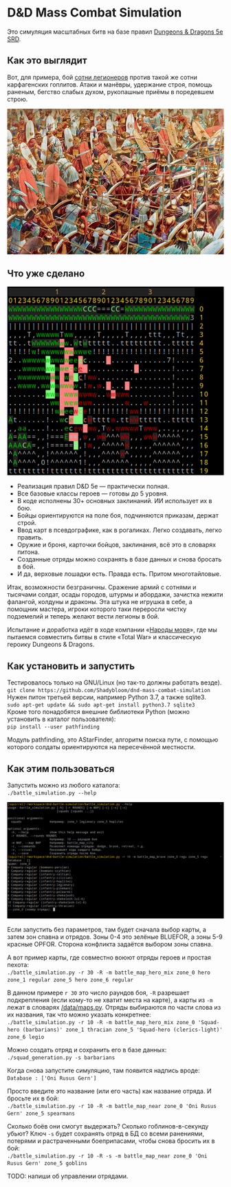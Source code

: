 # D&D Mass Combat Simulation

Это симуляция масштабных битв на базе правил [Dungeons & Dragons 5e SRD](https://www.dandwiki.com/wiki/5e_SRD:System_Reference_Document).

## Как это выглядит

Вот, для примера, бой [сотни легионеров](/video/legionary-vs-hoplites.mp4) против такой же сотни карфагенских гоплитов. Атаки и манёвры, удержание строя, помощь раненым, бегство слабых духом, рукопашные приёмы в поредевшем строю.

![Битва при Заме](/images/legio-vs-cartagos-goplites-Zama2.jpg)

## Что уже сделано

![Няши vs злодеи](/images/battle-3.png)  

- Реализация правил D&D 5e — практически полная.
- Все базовые классы героев — готовы до 5 уровня.
- В коде исполнены 30+ основных заклинаний. ИИ использует их в бою.
- Бойцы ориентируются на поле боя, подчиняются приказам, держат строй.
- Ввод карт в псевдографике, как в рогаликах. Легко создавать, легко править.
- Оружие и броня, карточки бойцов, заклинания, всё это в словарях питона.
- Созданные отряды можно сохранять в базе данных и снова бросать в бой.
- И да, верховые лошадки есть. Правда есть. Притом многотайловые.

Итак, возможности безграничны. Сражение армий с сотнями и тысячами солдат, осады городов, штурмы и абордажи, зачистка нежити фалангой, колдуны и драконы. Эта штука не игрушка в себе, а помощник мастера, игроки которого таки переросли чистку подземелий и теперь желают вести легионы в бой.

Испытание и доработка идёт в ходе компании «[Народы моря](https://github.com/Shadybloom/sea-tribes)», где мы пытаемся совместить битвы в стиле «Total War» и классическую героику Dungeons & Dragons.

## Как установить и запустить

Тестировалось только на GNU/Linux (но так-то должны работать везде).  
`git clone https://github.com/Shadybloom/dnd-mass-combat-simulation`  
Нужен питон третьей версии, например Python 3.7, а также sqlite3.  
`sudo apt-get update && sudo apt-get install python3.7 sqlite3`  
Кроме того понадобятся внешние библиотеки Python (можно установить в каталог пользователя):  
`pip install --user pathfinding`  

Модуль pathfinding, это AStarFinder, алгоритм поиска пути, с помощью которого солдаты ориентируются на пересечённой местности.

## Как этим пользоваться

Запустить можно из любого каталога:  
`./battle_simulation.py --help`

![Пример запуска](/images/simulation.png)

Если запустить без параметров, там будет сначала выбор карты, а затем зон спавна и отрядов. Зоны 0-4 это зелёные BLUEFOR, а зоны 5-9 красные OPFOR. Сторона конфликта задаётся выбором зоны спавна.  

А вот пример карты, где совместно воюют отряды героев и простая пехота:  
`./battle_simulation.py -r 30 -R -m battle_map_hero_mix zone_0 hero zone_1 regular zone_5 hero zone_6 regular`

В данном примере `r 30` это число раундов боя, `-R` разрешает подкрепления (если кому-то не хватит места на карте), а карты из `-m` лежат в словарях [/data/maps.py](/data/maps.py). Отряды выбираются по части слова из их названия, так что можно указать конкретнее:  
`./battle_simulation.py -r 10 -R -m battle_map_hero_mix zone_0 'Squad-hero (barbarians)' zone_1 thracian zone_5 'Squad-hero (clerics-light)' zone_6 legio`

Можно создать отряд и сохранить его в базе данных:  
`./squad_generation.py -s barbarians`

Когда снова запустите симуляцию, там появится надпись вроде:  
`Database : ['Oni Rusus Gern']`

Просто введите это название (или его часть) как название отряда. И бросьте их в бой:  
`./battle_simulation.py -r 10 -R -m battle_map_near zone_0 'Oni Rusus Gern' zone_5 spearmans`

Сколько боёв они смогут выдержать? Сколько гоблинов-в-секунду убьют? Ключ `-s` будет сохранять отряд в БД со всеми ранениями, потерями и растраченными боеприпасами, чтобы снова бросить их в бой:  
`./battle_simulation.py -r 10 -R -s -m battle_map_near zone_0 'Oni Rusus Gern' zone_5 goblins`


TODO: напиши об управлении отрядами.
